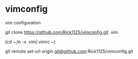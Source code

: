 vimconfig
=========

vim configuration

git clone https://github.com/Rick1125/vimconfig.git .vim

(cd ~;ln -s .vim/.vimrc ~)

git remote set-url origin git@github.com:Rick1125/vimconfig.git
